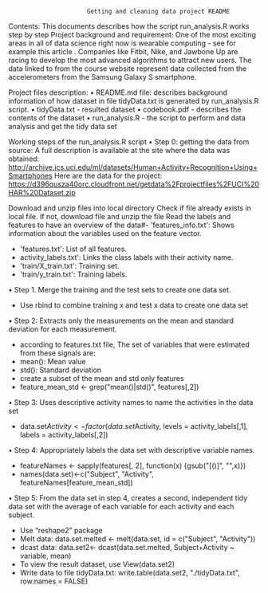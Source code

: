 
                          Getting and cleaning data project README
                          
Contents: 
This documents describes how the script run_analysis.R works step by step
Project background and requirement:
   One of the most exciting areas in all of data science right now is wearable computing - see for example this article . 
   Companies like Fitbit, Nike, and Jawbone Up are racing to develop the most advanced algorithms to attract new users. 
   The data linked to from the course website represent data collected from the accelerometers from the Samsung Galaxy S smartphone. 

Project files description:
•	README.md file: describes background information of how dataset in file tidyData.txt is generated by run_analysis.R script.
•	tidyData.txt - resulted dataset
•	codebook.pdf - describes the contents of the dataset
•	run_analysis.R - the script to perform and data analysis and get the tidy data set

Working steps of the run_analysis.R script
•	Step 0: getting the data from source:
A full description is available at the site where the data was obtained:
http://archive.ics.uci.edu/ml/datasets/Human+Activity+Recognition+Using+Smartphones
Here are the data for the project:
https://d396qusza40orc.cloudfront.net/getdata%2Fprojectfiles%2FUCI%20HAR%20Dataset.zip

Download and unzip files into local directory 
Check if file already exists in local file. If not, download file and unzip the file
Read the labels and features to have an overview of the data#- 'features_info.txt': Shows information about the variables used on the feature vector.
- 'features.txt': List of all features.
- activity_labels.txt': Links the class labels with their activity name.
- 'train/X_train.txt': Training set.
- 'train/y_train.txt': Training labels.

•	Step 1. Merge the training and the test sets to create one data set.
   - Use rbind to combine training x and test x data to create one data set

•	Step 2: Extracts only the measurements on the mean and standard deviation for each measurement.
   - according to features.txt file, The set of variables that were estimated from these signals are: 
   - mean(): Mean value
   - std(): Standard deviation
   - create a subset of the mean and std only features
   - feature_mean_std <- grep("mean()|std()", features[,2])

•	Step 3: Uses descriptive activity names to name the activities in the data set
   - data.set$Activity <- factor(data.set$Activity, levels = activity_labels[,1], labels = activity_labels[,2])

•	Step 4: Appropriately labels the data set with descriptive variable names.
   - featureNames <- sapply(features[, 2], function(x) {gsub("[()]", "",x)})
   - names(data.set)<-c("Subject", "Activity", featureNames[feature_mean_std])

•	Step 5: From the data set in step 4, creates a second, independent tidy data set with the average of each variable for each activity and each subject.
   - Use “reshape2” package
   - Melt data: data.set.melted <- melt(data.set, id = c("Subject", "Activity"))
   - dcast data: data.set2<- dcast(data.set.melted, Subject+Activity ~ variable, mean)
   - To view the result dataset, use View(data.set2)
   - Write data to file tidyData.txt: write.table(data.set2, "./tidyData.txt", row.names = FALSE)
